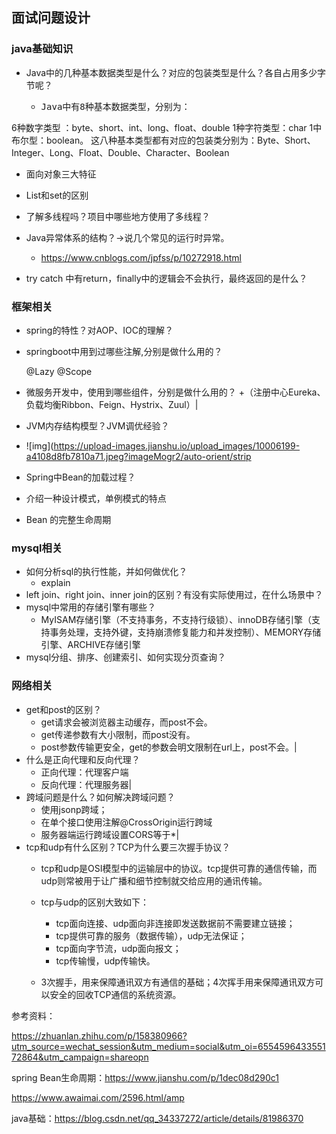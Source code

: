 ##  面试问题设计

###  java基础知识

+ Java中的几种基本数据类型是什么？对应的包装类型是什么？各自占用多少字节呢？
	+ <pre>Java中有8种基本数据类型，分别为：
6种数字类型 ：byte、short、int、long、float、double
1种字符类型：char
1中布尔型：boolean。
这八种基本类型都有对应的包装类分别为：Byte、Short、Integer、Long、Float、Double、Character、Boolean </pre>
	
+ 面向对象三大特征

  

+ List和set的区别

  

+ 了解多线程吗？项目中哪些地方使用了多线程？

  

+ Java异常体系的结构？->说几个常见的运行时异常。
	
	+ https://www.cnblogs.com/jpfss/p/10272918.html 
	
+ try catch 中有return，finally中的逻辑会不会执行，最终返回的是什么？

###  框架相关
+ spring的特性？对AOP、IOC的理解？

+ springboot中用到过哪些注解,分别是做什么用的？

  @Lazy @Scope

+ 微服务开发中，使用到哪些组件，分别是做什么用的？
	+（注册中心Eureka、负载均衡Ribbon、Feign、Hystrix、Zuul）|
	
+ JVM内存结构模型？JVM调优经验？

+ ![img](https://upload-images.jianshu.io/upload_images/10006199-a4108d8fb7810a71.jpeg?imageMogr2/auto-orient/strip

+ Spring中Bean的加载过程？

+  介绍一种设计模式，单例模式的特点

+ Bean 的完整生命周期

  
### mysql相关
+ 如何分析sql的执行性能，并如何做优化？
	+ explain 
+ left join、right join、inner join的区别？有没有实际使用过，在什么场景中？
+ mysql中常用的存储引擎有哪些？
	+ MyISAM存储引擎（不支持事务，不支持行级锁）、innoDB存储引擎（支持事务处理，支持外键，支持崩溃修复能力和并发控制）、MEMORY存储引擎、ARCHIVE存储引擎
+ mysql分组、排序、创建索引、如何实现分页查询？

### 网络相关
+ get和post的区别？
	+ get请求会被浏览器主动缓存，而post不会。
	+ get传递参数有大小限制，而post没有。
	+ post参数传输更安全，get的参数会明文限制在url上，post不会。|
+ 什么是正向代理和反向代理？
	+ 正向代理：代理客户端
	+ 反向代理：代理服务器|
+ 跨域问题是什么？如何解决跨域问题？
	+ 使用jsonp跨域；
	+ 在单个接口使用注解@CrossOrigin运行跨域
	+ 服务器端运行跨域设置CORS等于*|
+ tcp和udp有什么区别？TCP为什么要三次握手协议？
	+ tcp和udp是OSI模型中的运输层中的协议。tcp提供可靠的通信传输，而udp则常被用于让广播和细节控制就交给应用的通讯传输。
	+ tcp与udp的区别大致如下：
		+ tcp面向连接、udp面向非连接即发送数据前不需要建立链接；
		+ tcp提供可靠的服务（数据传输），udp无法保证；
		+ tcp面向字节流，udp面向报文；
		+  tcp传输慢，udp传输快。
	
	+ 3次握手，用来保障通讯双方有通信的基础；4次挥手用来保障通讯双方可以安全的回收TCP通信的系统资源。

参考资料：

https://zhuanlan.zhihu.com/p/158380966?utm_source=wechat_session&utm_medium=social&utm_oi=655459643355172864&utm_campaign=shareopn

spring Bean生命周期：https://www.jianshu.com/p/1dec08d290c1

https://www.awaimai.com/2596.html/amp

java基础：https://blog.csdn.net/qq_34337272/article/details/81986370


